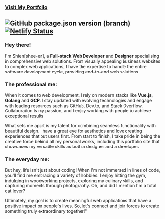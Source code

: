### [Visit My Portfolio](https://shieny.dev)

![GitHub package.json version (branch)](https://img.shields.io/github/package-json/v/shienyuan/shienyuan/master?label=version&link=https%3A%2F%2Fshieny.dev)
[![Netlify Status](https://api.netlify.com/api/v1/badges/9c109556-ece6-40bc-b05d-86c7f38baf84/deploy-status)](https://app.netlify.com/sites/shienyuan/deploys)
---

### Hey there!

I'm Shien[shee-en], a **Full-stack Web Developer** and **Designer** specialising in comprehensive web solutions. From visually appealing business websites to complex web applications, I have the expertise to handle the entire software development cycle, providing end-to-end web solutions.

### The professional me:

When it comes to web development, I rely on modern stacks like **Vue.js**, **Golang** and **GCP**. I stay updated with evolving technologies and engage with leading resources such as GitHub, Dev.to, and Stack Overflow. Collaboration is my passion, and I enjoy working with people to achieve exceptional results

What sets me apart is my talent for combining seamless functionality with beautiful design. I have a great eye for aesthetics and love creating experiences that put users first. From start to finish, I take pride in being the creative force behind all my personal works, including this portfolio site that showcases my versatile skills as both a designer and a developer.

### The everyday me:

But hey, life isn't just about coding! When I'm not immersed in lines of code, you'll find me embracing a variety of hobbies. I enjoy hitting the gym, indulging in woodworking projects, exploring my culinary skills, and capturing moments through photography. Oh, and did I mention I'm a total cat lover?

Ultimately, my goal is to create meaningful web applications that have a positive impact on people's lives. So, let's connect and join forces to create something truly extraordinary together!"

